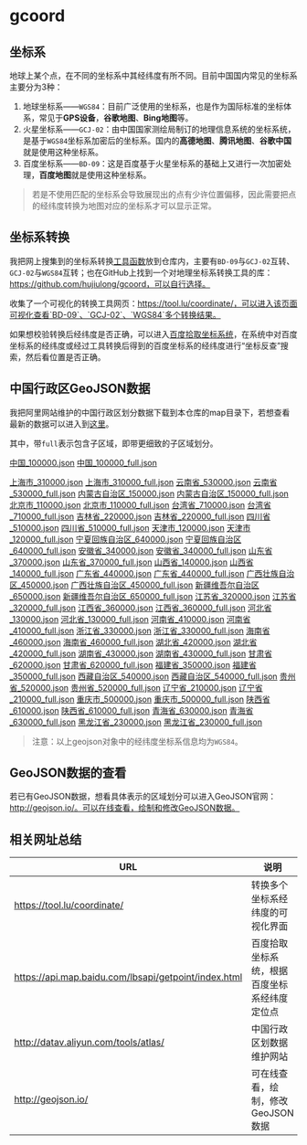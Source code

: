 # gcoord



## 坐标系

地球上某个点，在不同的坐标系中其经纬度有所不同。目前中国国内常见的坐标系主要分为3种：

1. 地球坐标系——`WGS84`：目前广泛使用的坐标系，也是作为国际标准的坐标体系，常见于**GPS设备**，**谷歌地图**、**Bing地图**等。
2. 火星坐标系——`GCJ-02`：由中国国家测绘局制订的地理信息系统的坐标系统，是基于`WGS84`坐标系加密后的坐标系。国内的**高德地图**、**腾讯地图**、**谷歌中国**就是使用这种坐标系。
3. 百度坐标系——`BD-09`：这是百度基于火星坐标系的基础上又进行一次加密处理，**百度地图**就是使用这种坐标系。

> 若是不使用匹配的坐标系会导致展现出的点有少许位置偏移，因此需要把点的经纬度转换为地图对应的坐标系才可以显示正常。





## 坐标系转换

我把网上搜集到的坐标系转换[工具函数](./utils/geoTransform.js)放到仓库内，主要有`BD-09`与`GCJ-02`互转、`GCJ-02`与`WGS84`互转；也在GitHub上找到一个对地理坐标系转换工具的库：https://github.com/hujiulong/gcoord，可以自行选择。

收集了一个可视化的转换工具网页：https://tool.lu/coordinate/，可以进入该页面可视化查看`BD-09`、`GCJ-02`、`WGS84`多个转换结果。

如果想校验转换后经纬度是否正确，可以进入[百度拾取坐标系统](https://api.map.baidu.com/lbsapi/getpoint/index.html)，在系统中对百度坐标系的经纬度或经过工具转换后得到的百度坐标系的经纬度进行“坐标反查”搜索，然后看位置是否正确。



## 中国行政区GeoJSON数据

我把阿里网站维护的中国行政区划分数据下载到本仓库的map目录下，若想查看最新的数据可以进入到[这里](https://datav.aliyun.com/tools/atlas/)。

其中，带`full`表示包含子区域，即带更细致的子区域划分。

[中国_100000.json](./map/中国_100000.json)
[中国_100000_full.json](./map/中国_100000_full.json)

[上海市_310000.json](./map/上海市_310000.json)
[上海市_310000_full.json](./map/上海市_310000_full.json)
[云南省_530000.json](./map/云南省_530000.json)
[云南省_530000_full.json](./map/云南省_530000_full.json)
[内蒙古自治区_150000.json](./map/内蒙古自治区_150000.json)
[内蒙古自治区_150000_full.json](./map/内蒙古自治区_150000_full.json)    
[北京市_110000.json](./map/北京市_110000.json)
[北京市_110000_full.json](./map/北京市_110000_full.json)
[台湾省_710000.json](./map/台湾省_710000.json)
[台湾省_710000_full.json](./map/台湾省_710000_full.json)
[吉林省_220000.json](./map/吉林省_220000.json)
[吉林省_220000_full.json](./map/吉林省_220000_full.json)
[四川省_510000.json](./map/四川省_510000.json)
[四川省_510000_full.json](./map/四川省_510000_full.json)
[天津市_120000.json](./map/天津市_120000.json)
[天津市_120000_full.json](./map/天津市_120000_full.json)
[宁夏回族自治区_640000.json](./map/宁夏回族自治区_640000.json)
[宁夏回族自治区_640000_full.json](./map/宁夏回族自治区_640000_full.json)
[安徽省_340000.json](./map/安徽省_340000.json)
[安徽省_340000_full.json](./map/安徽省_340000_full.json)
[山东省_370000.json](./map/山东省_370000.json)
[山东省_370000_full.json](./map/山东省_370000_full.json)
[山西省_140000.json](./map/山西省_140000.json)
[山西省_140000_full.json](./map/山西省_140000_full.json)
[广东省_440000.json](./map/广东省_440000.json)
[广东省_440000_full.json](./map/广东省_440000_full.json)
[广西壮族自治区_450000.json](./map/广西壮族自治区_450000.json)
[广西壮族自治区_450000_full.json](./map/广西壮族自治区_450000_full.json)
[新疆维吾尔自治区_650000.json](./map/新疆维吾尔自治区_650000.json)
[新疆维吾尔自治区_650000_full.json](./map/新疆维吾尔自治区_650000_full.json)
[江苏省_320000.json](./map/江苏省_320000.json)
[江苏省_320000_full.json](./map/江苏省_320000_full.json)
[江西省_360000.json](./map/江西省_360000.json)
[江西省_360000_full.json](./map/江西省_360000_full.json)
[河北省_130000.json](./map/河北省_130000.json)
[河北省_130000_full.json](./map/河北省_130000_full.json)
[河南省_410000.json](./map/河南省_410000.json)
[河南省_410000_full.json](./map/河南省_410000_full.json)
[浙江省_330000.json](./map/浙江省_330000.json)
[浙江省_330000_full.json](./map/浙江省_330000_full.json)
[海南省_460000.json](./map/海南省_460000.json)
[海南省_460000_full.json](./map/海南省_460000_full.json)
[湖北省_420000.json](./map/湖北省_420000.json)
[湖北省_420000_full.json](./map/湖北省_420000_full.json)
[湖南省_430000.json](./map/湖南省_430000.json)
[湖南省_430000_full.json](./map/湖南省_430000_full.json)
[甘肃省_620000.json](./map/甘肃省_620000.json)
[甘肃省_620000_full.json](./map/甘肃省_620000_full.json)
[福建省_350000.json](./map/福建省_350000.json)
[福建省_350000_full.json](./map/福建省_350000_full.json)
[西藏自治区_540000.json](./map/西藏自治区_540000.json)
[西藏自治区_540000_full.json](./map/西藏自治区_540000_full.json)
[贵州省_520000.json](./map/贵州省_520000.json)
[贵州省_520000_full.json](./map/贵州省_520000_full.json)
[辽宁省_210000.json](./map/辽宁省_210000.json)
[辽宁省_210000_full.json](./map/辽宁省_210000_full.json)
[重庆市_500000.json](./map/重庆市_500000.json)
[重庆市_500000_full.json](./map/重庆市_500000_full.json)
[陕西省_610000.json](./map/陕西省_610000.json)
[陕西省_610000_full.json](./map/陕西省_610000_full.json)
[青海省_630000.json](./map/青海省_630000.json)
[青海省_630000_full.json](./map/青海省_630000_full.json)
[黑龙江省_230000.json](./map/黑龙江省_230000.json)
[黑龙江省_230000_full.json](./map/黑龙江省_230000_full.json)

> 注意：以上geojson对象中的经纬度坐标系信息均为`WGS84`。



## GeoJSON数据的查看

若已有GeoJSON数据，想看具体表示的区域划分可以进入GeoJSON官网：http://geojson.io/。可以在线查看，绘制和修改GeoJSON数据。





## 相关网址总结

| URL                                                  | 说明                                         |
| ---------------------------------------------------- | -------------------------------------------- |
| https://tool.lu/coordinate/                          | 转换多个坐标系经纬度的可视化界面             |
| https://api.map.baidu.com/lbsapi/getpoint/index.html | 百度拾取坐标系统，根据百度坐标系经纬度定位点 |
| http://datav.aliyun.com/tools/atlas/                 | 中国行政区划数据维护网站                     |
| http://geojson.io/                                   | 可在线查看，绘制，修改GeoJSON数据            |

